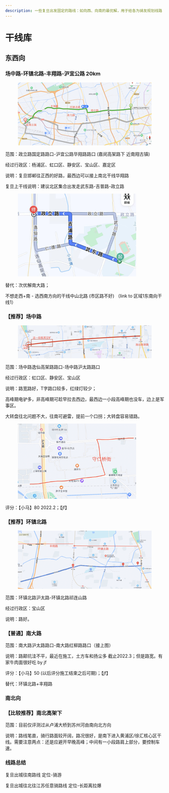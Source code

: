 ```yaml
---
description: 一些复旦出发固定的路线：如向西、向南的最优解，用于给各为骑友规划线路
---
```


# 干线库

## 东西向

### 场中路-环镇北路-丰翔路-沪宜公路 20km

<figure><img src=".gitbook/assets/干线库-1.png" alt=""><figcaption></figcaption></figure>

范围：政立路国定路路口-沪宜公路华翔路路口 (嘉闵高架路下 近南翔古镇)

经过行政区：杨浦区、虹口区、静安区、宝山区、嘉定区

说明：复旦邯郸往正西的好路，最西边可以接上南北干线华翔路

复旦上干线说明：建议北区集合出发走武东路-吉普路-政立路

<figure><img src=".gitbook/assets/干线库-2.png" alt="" width="375"><figcaption></figcaption></figure>

替代：次优解南大路；

不想走西+南 - 选西南方向的干线中山北路 (市区路不好) （link to 区域1东南向干线1）

### **【推荐】场中路**

<figure><img src=".gitbook/assets/干线库-3.png" alt=""><figcaption></figcaption></figure>

范围：场中路逸仙高架路路口-场中路沪太路路口

经过行政区：虹口区、静安区、宝山区

说明：路宽路好，T字路口较多，红绿灯较少；

高峰期电驴多，非高峰期可趁早拉去西边，最西边一小段高峰期也没车，边上是军事区。

大转盘往北问题不大，往南可避雷，提前一个口拐；大转盘容易错路。&#x20;

<figure><img src=".gitbook/assets/干线库-4.png" alt="" width="375"><figcaption></figcaption></figure>

评分：【小马】80 2022.2；【jf】

### 【推荐】环镇北路

<figure><img src=".gitbook/assets/干线库-5.png" alt=""><figcaption></figcaption></figure>

范围：环镇北路沪太路-环镇北路祁连山路

经过行政区：宝山区

说明：路好。

### 【普通】南大路

范围：南大路沪太路路口-南大路红柳路路口（接上图）

说明：路颠坑洼不平，最近在施工，土方车和扬尘多 截止2022.3；但是路宽。有家牛肉面很好吃 by jf

评分：【小马】50 (以后评分施工结束之后可期)；【jf】

替代：环镇北路+丰翔路



### 南北向

### 【比较推荐】南北高架下

范围：目前仅评测过从卢浦大桥到苏州河由南向北方向

说明：路线笔直，骑行路面较开阔，路况很好，是南下进入黄浦区/徐汇核心区干线。需要注意两点：还是应避开早晚高峰；中间有一小段路肩上部分，要控制车速。



### 线路总结

复旦出城往南路线 定位-骑游

复旦出城往北往江苏任意骑路线 定位-长距离拉爆


